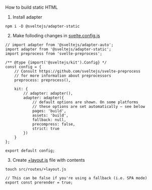 How to build static HTML

1. Install adapter
```
npm i -D @sveltejs/adapter-static
```

2. Make folloding changes in [svelte.config.js](svelte.config.js)
```
// import adapter from '@sveltejs/adapter-auto';
import adapter from '@sveltejs/adapter-static';
import preprocess from 'svelte-preprocess';

/** @type {import('@sveltejs/kit').Config} */
const config = {
	// Consult https://github.com/sveltejs/svelte-preprocess
	// for more information about preprocessors
	preprocess: preprocess(),

	kit: {
		// adapter: adapter(),
		adapter: adapter({
			// default options are shown. On some platforms
			// these options are set automatically — see below
			pages: 'build',
			assets: 'build',
			fallback: null,
			precompress: false,
			strict: true
		})
	}
};

export default config;
```

3. Create [+layout.js](src/routes/+layout.js) file with contents
```
touch src/routes/+layout.js

// This can be false if you're using a fallback (i.e. SPA mode)
export const prerender = true;
```